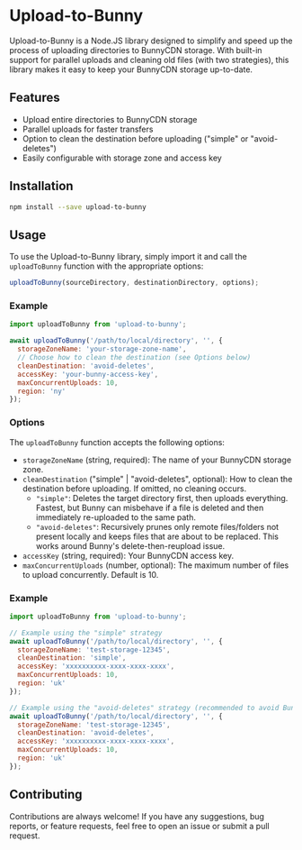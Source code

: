 # Upload-to-Bunny

Upload-to-Bunny is a Node.JS library designed to simplify and speed up the process of uploading directories to BunnyCDN storage. With built-in support for parallel uploads and cleaning old files (with two strategies), this library makes it easy to keep your BunnyCDN storage up-to-date.

## Features

- Upload entire directories to BunnyCDN storage
- Parallel uploads for faster transfers
- Option to clean the destination before uploading ("simple" or "avoid-deletes")
- Easily configurable with storage zone and access key

## Installation

```bash
npm install --save upload-to-bunny
```

## Usage

To use the Upload-to-Bunny library, simply import it and call the `uploadToBunny` function with the appropriate options:

```javascript
uploadToBunny(sourceDirectory, destinationDirectory, options);
```

### Example

```javascript
import uploadToBunny from 'upload-to-bunny';

await uploadToBunny('/path/to/local/directory', '', {
  storageZoneName: 'your-storage-zone-name',
  // Choose how to clean the destination (see Options below)
  cleanDestination: 'avoid-deletes',
  accessKey: 'your-bunny-access-key',
  maxConcurrentUploads: 10,
  region: 'ny'
});
```

### Options

The `uploadToBunny` function accepts the following options:

- `storageZoneName` (string, required): The name of your BunnyCDN storage zone.
- `cleanDestination` ("simple" | "avoid-deletes", optional): How to clean the destination before uploading. If omitted, no cleaning occurs.
  - `"simple"`: Deletes the target directory first, then uploads everything. Fastest, but Bunny can misbehave if a file is deleted and then immediately re-uploaded to the same path.
  - `"avoid-deletes"`: Recursively prunes only remote files/folders not present locally and keeps files that are about to be replaced. This works around Bunny's delete-then-reupload issue.
- `accessKey` (string, required): Your BunnyCDN access key.
- `maxConcurrentUploads` (number, optional): The maximum number of files to upload concurrently. Default is 10.

### Example

```javascript
import uploadToBunny from 'upload-to-bunny';

// Example using the "simple" strategy
await uploadToBunny('/path/to/local/directory', '', {
  storageZoneName: 'test-storage-12345',
  cleanDestination: 'simple',
  accessKey: 'xxxxxxxxxx-xxxx-xxxx-xxxx',
  maxConcurrentUploads: 10,
  region: 'uk'
});

// Example using the "avoid-deletes" strategy (recommended to avoid Bunny delete/reupload issues)
await uploadToBunny('/path/to/local/directory', '', {
  storageZoneName: 'test-storage-12345',
  cleanDestination: 'avoid-deletes',
  accessKey: 'xxxxxxxxxx-xxxx-xxxx-xxxx',
  maxConcurrentUploads: 10,
  region: 'uk'
});
```

## Contributing

Contributions are always welcome! If you have any suggestions, bug reports, or feature requests, feel free to open an issue or submit a pull request.
